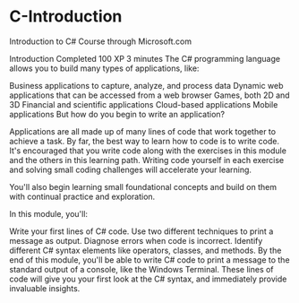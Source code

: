 # C-Introduction
Introduction to C# Course through Microsoft.com

Introduction
Completed
100 XP
3 minutes
The C# programming language allows you to build many types of applications, like:

Business applications to capture, analyze, and process data
Dynamic web applications that can be accessed from a web browser
Games, both 2D and 3D
Financial and scientific applications
Cloud-based applications
Mobile applications
But how do you begin to write an application?

Applications are all made up of many lines of code that work together to achieve a task. By far, the best way to learn how to code is to write code. It's encouraged that you write code along with the exercises in this module and the others in this learning path. Writing code yourself in each exercise and solving small coding challenges will accelerate your learning.

You'll also begin learning small foundational concepts and build on them with continual practice and exploration.

In this module, you'll:

Write your first lines of C# code.
Use two different techniques to print a message as output.
Diagnose errors when code is incorrect.
Identify different C# syntax elements like operators, classes, and methods.
By the end of this module, you'll be able to write C# code to print a message to the standard output of a console, like the Windows Terminal. These lines of code will give you your first look at the C# syntax, and immediately provide invaluable insights.
